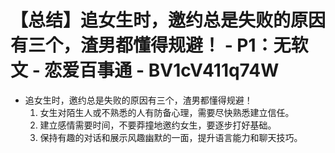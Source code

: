 # 【总结】追女生时，邀约总是失败的原因有三个，渣男都懂得规避！ - P1：无软文 - 恋爱百事通 - BV1cV411q74W

-   追女生时，邀约总是失败的原因有三个，渣男都懂得规避！
    1.  女生对陌生人或不熟悉的人有防备心理，需要尽快熟悉建立信任。
    2.  建立感情需要时间，不要莽撞地邀约女生，要逐步打好基础。
    3.  保持有趣的对话和展示风趣幽默的一面，提升语言能力和聊天技巧。